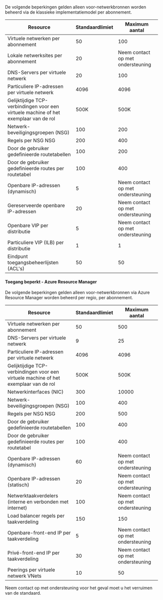 De volgende beperkingen gelden alleen voor-netwerkbronnen worden beheerd via de klassieke implementatiemodel per abonnement.

Resource| Standaardlimiet | Maximum aantal
--- | --- | --- 
Virtuele netwerken per abonnement | 50 | 100
Lokale netwerksites per abonnement | 20 | Neem contact op met ondersteuning
DNS-Servers per virtuele netwerk | 20 | 100
Particuliere IP-adressen per virtuele netwerk | 4096 | 4096
Gelijktijdige TCP-verbindingen voor een virtuele machine of het exemplaar van de rol | 500K | 500K 
Netwerk-beveiligingsgroepen (NSG) | 100 | 200
Regels per NSG NSG | 200 | 400
Door de gebruiker gedefinieerde routetabellen | 100 | 200
Door de gebruiker gedefinieerde routes per routetabel | 100 | 400
Openbare IP-adressen (dynamisch) | 5 | Neem contact op met ondersteuning
Gereserveerde openbare IP-adressen | 20 | Neem contact op met ondersteuning
Openbare VIP per distributie | 5 | Neem contact op met ondersteuning
Particuliere VIP (ILB) per distributie | 1 | 1
Eindpunt toegangsbeheerlijsten (ACL's) | 50 | 50


#### <a name="azure-resource-manager-virtual-networking-limits"></a>Toegang beperkt - Azure Resource Manager

De volgende beperkingen gelden alleen voor-netwerkbronnen via Azure Resource Manager worden beheerd per regio, per abonnement.

Resource| Standaardlimiet | Maximum aantal
--- | --- | ---
Virtuele netwerken per abonnement | 50 | 500
DNS-Servers per virtuele netwerk | 9 | 25
Particuliere IP-adressen per virtuele netwerk | 4096 | 4096
Gelijktijdige TCP-verbindingen voor een virtuele machine of het exemplaar van de rol | 500K |500K
Netwerkinterfaces (NIC) | 300 | 10000
Netwerk-beveiligingsgroepen (NSG) | 100 | 400
Regels per NSG NSG | 200 | 500
Door de gebruiker gedefinieerde routetabellen | 100 | 400
Door de gebruiker gedefinieerde routes per routetabel | 100 | 400
Openbare IP-adressen (dynamisch) | 60 | Neem contact op met ondersteuning
Openbare IP-adressen (statisch) | 20 | Neem contact op met ondersteuning
Netwerktaakverdelers (interne en verbonden met internet) | 100 | Neem contact op met ondersteuning
Load balancer regels per taakverdeling | 150 | 150
Openbare-front-end IP per taakverdeling | 5 | Neem contact op met ondersteuning
Privé-front-end IP per taakverdeling | 30 | Neem contact op met ondersteuning
Peerings per virtuele netwerk VNets | 10 | 50

Neem contact op met ondersteuning voor het geval moet u het verruimen van de standaard.
